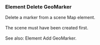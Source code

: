 ### Element Delete GeoMarker

Delete a marker from a scene Map element.\
\
The scene must have been created first.\
\
See also: Element Add GeoMarker.
